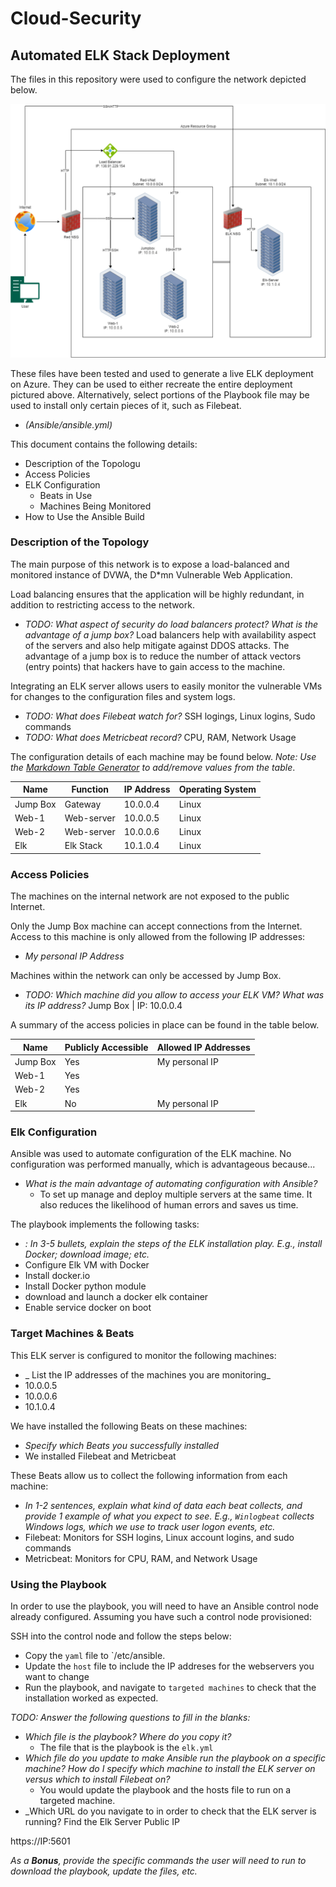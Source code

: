 # Cloud-Security

## Automated ELK Stack Deployment

The files in this repository were used to configure the network depicted below.

![cloud-diagram](/Diagrams/hw-12.png)

These files have been tested and used to generate a live ELK deployment on Azure. They can be used to either recreate the entire deployment pictured above. Alternatively, select portions of the Playbook file may be used to install only certain pieces of it, such as Filebeat.

  - _(Ansible/ansible.yml)_

This document contains the following details:
- Description of the Topologu
- Access Policies
- ELK Configuration
  - Beats in Use
  - Machines Being Monitored
- How to Use the Ansible Build


### Description of the Topology

The main purpose of this network is to expose a load-balanced and monitored instance of DVWA, the D*mn Vulnerable Web Application.

Load balancing ensures that the application will be highly redundant, in addition to restricting access to the network.
- _TODO: What aspect of security do load balancers protect? What is the advantage of a jump box?_
Load balancers help with availability aspect of the servers and also help mitigate against DDOS attacks. 
The advantage of a jump box is to reduce the number of attack vectors (entry points) that hackers have to gain access to the machine. 

Integrating an ELK server allows users to easily monitor the vulnerable VMs for changes to the configuration files and system logs.
- _TODO: What does Filebeat watch for?_ SSH logings, Linux logins, Sudo commands
- _TODO: What does Metricbeat record?_ CPU, RAM, Network Usage

The configuration details of each machine may be found below.
_Note: Use the [Markdown Table Generator](http://www.tablesgenerator.com/markdown_tables) to add/remove values from the table_.

| Name     | Function | IP Address | Operating System |
|----------|----------|------------|------------------|
| Jump Box | Gateway  | 10.0.0.4   | Linux            |
| Web-1 | Web-server | 10.0.0.5   | Linux            |
| Web-2 | Web-server | 10.0.0.6   | Linux            |
| Elk | Elk Stack| 10.1.0.4   | Linux            |

### Access Policies

The machines on the internal network are not exposed to the public Internet. 

Only the Jump Box machine can accept connections from the Internet. Access to this machine is only allowed from the following IP addresses:
- _My personal IP Address_

Machines within the network can only be accessed by Jump Box.
- _TODO: Which machine did you allow to access your ELK VM? What was its IP address?_ Jump Box | IP: 10.0.0.4

A summary of the access policies in place can be found in the table below.

| Name     | Publicly Accessible | Allowed IP Addresses |
|----------|---------------------|----------------------|
| Jump Box | Yes                 | My personal IP       |
| Web-1    | Yes                 |                      |
| Web-2    | Yes                 |                      |
| Elk      | No                  | My personal IP       |


### Elk Configuration

Ansible was used to automate configuration of the ELK machine. No configuration was performed manually, which is advantageous because...
- _What is the main advantage of automating configuration with Ansible?_
  - To set up manage and deploy multiple servers at the same time. It also reduces the likelihood of human errors and saves us time.

The playbook implements the following tasks:
- _: In 3-5 bullets, explain the steps of the ELK installation play. E.g., install Docker; download image; etc._
-  Configure Elk VM with Docker
-  Install docker.io
-  Install Docker python module
-  download and launch a docker elk container
-  Enable service docker on boot


### Target Machines & Beats
This ELK server is configured to monitor the following machines:
- _ List the IP addresses of the machines you are monitoring_
- 10.0.0.5
- 10.0.0.6
- 10.1.0.4

We have installed the following Beats on these machines:
- _Specify which Beats you successfully installed_
- We installed Filebeat and Metricbeat

These Beats allow us to collect the following information from each machine:
- _In 1-2 sentences, explain what kind of data each beat collects, and provide 1 example of what you expect to see. E.g., `Winlogbeat` collects Windows logs, which we use to track user logon events, etc._
- Filebeat: Monitors for SSH logins, Linux account logins, and sudo commands
- Metricbeat: Monitors for CPU, RAM, and Network Usage

### Using the Playbook
In order to use the playbook, you will need to have an Ansible control node already configured. Assuming you have such a control node provisioned: 

SSH into the control node and follow the steps below:
- Copy the `yaml` file to `/etc/ansible.
- Update the `host` file to include the IP addreses for the webservers you want to change
- Run the playbook, and navigate to `targeted machines` to check that the installation worked as expected.

_TODO: Answer the following questions to fill in the blanks:_
- _Which file is the playbook? Where do you copy it?_
  - The file that is the playbook is the `elk.yml`
- _Which file do you update to make Ansible run the playbook on a specific machine? How do I specify which machine to install the ELK server on versus which to install Filebeat on?_
  - You would update the playbook and the hosts file to run on a targeted machine.
- _Which URL do you navigate to in order to check that the ELK server is running?
Find the Elk Server Public IP

https://IP:5601


_As a **Bonus**, provide the specific commands the user will need to run to download the playbook, update the files, etc._
